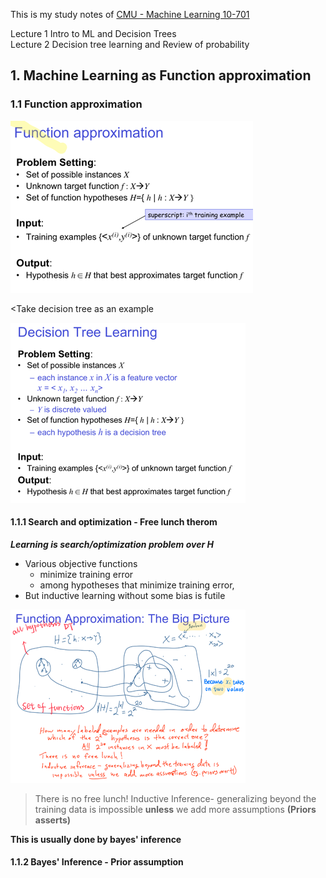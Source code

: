This is my study notes of 
[CMU - Machine Learning 10-701](http://www.cs.cmu.edu/~tom/10701_sp11/lectures.shtml)


Lecture 1 Intro to ML and Decision Trees   
Lecture 2 Decision tree learning and Review of probability

## 1. Machine Learning as Function approximation

### 1.1 Function approximation 
![](.ML_images/f2be7722.png)

<Take decision tree as an example

![](.ML_images/39a9bf78.png)
#### 1.1.1 Search and optimization - Free lunch therom

***Learning is search/optimization problem over H***  
- Various objective functions
  - minimize training error
  - among hypotheses that minimize training error, 
- But inductive learning without some bias is futile

![](.ML_images/f8687996.png)
> There is no free lunch!
>Inductive Inference- generalizing beyond the training data is impossible **unless** we add more assumptions **(Priors asserts)**

**This is usually done by bayes' inference**

#### 1.1.2 Bayes' Inference - Prior assumption




